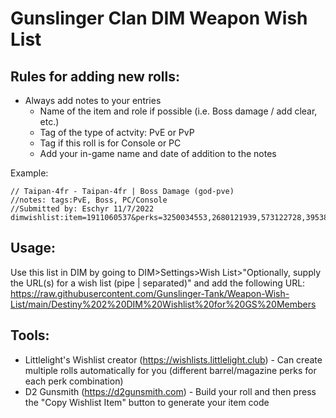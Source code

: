 # Gunslinger Clan DIM Weapon Wish List

## Rules for adding new rolls:

- Always add notes to your entries
  - Name of the item and role if possible (i.e. Boss damage / add clear, etc.)
  - Tag of the type of actvity: PvE or PvP
  - Tag if this roll is for Console or PC
  - Add your in-game name and date of addition to the notes
  
Example: 
```
// Taipan-4fr - Taipan-4fr | Boss Damage (god-pve)
//notes: tags:PvE, Boss, PC/Console
//Submitted by: Eschyr 11/7/2022
dimwishlist:item=1911060537&perks=3250034553,2680121939,573122728,395388285
```

## Usage:

Use this list in DIM by going to DIM>Settings>Wish List>"Optionally, supply the URL(s) for a wish list (pipe | separated)" and add the following URL:
https://raw.githubusercontent.com/Gunslinger-Tank/Weapon-Wish-List/main/Destiny%202%20DIM%20Wishlist%20for%20GS%20Members

## Tools:

- Littlelight's Wishlist creator (https://wishlists.littlelight.club) - Can create multiple rolls automatically for you (different barrel/magazine perks for each perk combination)
- D2 Gunsmith (https://d2gunsmith.com) - Build your roll and then press the "Copy Wishlist Item" button to generate your item code
